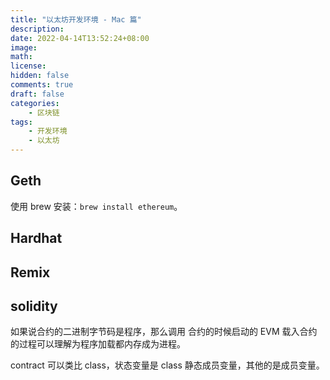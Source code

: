 ```yaml
---
title: "以太坊开发环境 - Mac 篇"
description: 
date: 2022-04-14T13:52:24+08:00
image: 
math: 
license: 
hidden: false
comments: true
draft: false
categories:
    - 区块链
tags:
    - 开发环境
    - 以太坊
---
```



## Geth

使用 brew 安装：`brew install ethereum`。

## Hardhat

## Remix

## solidity

如果说合约的二进制字节码是程序，那么调用 合约的时候启动的 EVM 载入合约的过程可以理解为程序加载都内存成为进程。

contract 可以类比 class，状态变量是 class 静态成员变量，其他的是成员变量。
